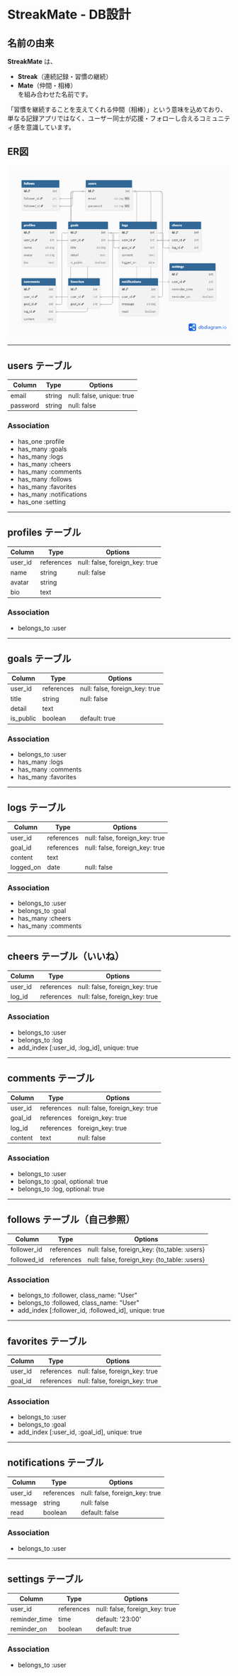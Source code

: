 # StreakMate - DB設計

## 名前の由来
**StreakMate** は、  
- **Streak**（連続記録・習慣の継続）  
- **Mate**（仲間・相棒）  
を組み合わせた名前です。  

「習慣を継続することを支えてくれる仲間（相棒）」という意味を込めており、  
単なる記録アプリではなく、ユーザー同士が応援・フォローし合えるコミュニティ感を意識しています。


## ER図
![ER図](docs/er.png)

---

## users テーブル
| Column    | Type   | Options                   |
|-----------|--------|---------------------------|
| email     | string | null: false, unique: true |
| password  | string | null: false               |

### Association
- has_one :profile
- has_many :goals
- has_many :logs
- has_many :cheers
- has_many :comments
- has_many :follows
- has_many :favorites
- has_many :notifications
- has_one :setting

---

## profiles テーブル
| Column    | Type       | Options                        |
|-----------|------------|--------------------------------|
| user_id   | references | null: false, foreign_key: true |
| name      | string     | null: false                    |
| avatar    | string     |                                |
| bio       | text       |                                |

### Association
- belongs_to :user

---

## goals テーブル
| Column    | Type       | Options                        |
|-----------|------------|--------------------------------|
| user_id   | references | null: false, foreign_key: true |
| title     | string     | null: false                    |
| detail    | text       |                                |
| is_public | boolean    | default: true                  |

### Association
- belongs_to :user
- has_many :logs
- has_many :comments
- has_many :favorites

---

## logs テーブル
| Column    | Type       | Options                        |
|-----------|------------|--------------------------------|
| user_id   | references | null: false, foreign_key: true |
| goal_id   | references | null: false, foreign_key: true |
| content   | text       |                                |
| logged_on | date       | null: false                    |

### Association
- belongs_to :user
- belongs_to :goal
- has_many :cheers
- has_many :comments

---

## cheers テーブル（いいね）
| Column   | Type       | Options                        |
|----------|------------|--------------------------------|
| user_id  | references | null: false, foreign_key: true |
| log_id   | references | null: false, foreign_key: true |

### Association
- belongs_to :user
- belongs_to :log
- add_index [:user_id, :log_id], unique: true

---

## comments テーブル
| Column    | Type       | Options                        |
|-----------|------------|--------------------------------|
| user_id   | references | null: false, foreign_key: true |
| goal_id   | references | foreign_key: true              |
| log_id    | references | foreign_key: true              |
| content   | text       | null: false                    |

### Association
- belongs_to :user
- belongs_to :goal, optional: true
- belongs_to :log, optional: true

---

## follows テーブル（自己参照）
| Column       | Type       | Options                        |
|--------------|------------|--------------------------------|
| follower_id  | references | null: false, foreign_key: {to_table: :users} |
| followed_id  | references | null: false, foreign_key: {to_table: :users} |

### Association
- belongs_to :follower, class_name: "User"
- belongs_to :followed, class_name: "User"
- add_index [:follower_id, :followed_id], unique: true

---

## favorites テーブル
| Column    | Type       | Options                        |
|-----------|------------|--------------------------------|
| user_id   | references | null: false, foreign_key: true |
| goal_id   | references | null: false, foreign_key: true |

### Association
- belongs_to :user
- belongs_to :goal
- add_index [:user_id, :goal_id], unique: true

---

## notifications テーブル
| Column    | Type       | Options                        |
|-----------|------------|--------------------------------|
| user_id   | references | null: false, foreign_key: true |
| message   | string     | null: false                    |
| read      | boolean    | default: false                 |

### Association
- belongs_to :user

---

## settings テーブル
| Column        | Type       | Options                        |
|---------------|------------|--------------------------------|
| user_id       | references | null: false, foreign_key: true |
| reminder_time | time       | default: '23:00'               |
| reminder_on   | boolean    | default: true                  |

### Association
- belongs_to :user
